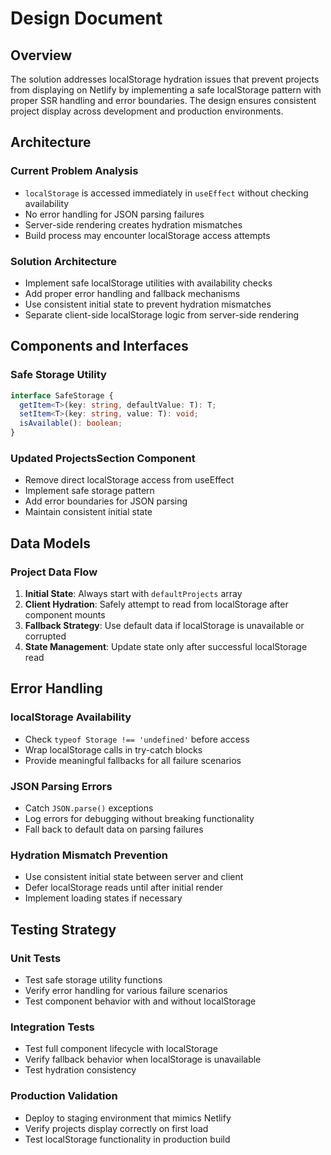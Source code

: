 # Design Document

## Overview

The solution addresses localStorage hydration issues that prevent projects from displaying on Netlify by implementing a safe localStorage pattern with proper SSR handling and error boundaries. The design ensures consistent project display across development and production environments.

## Architecture

### Current Problem Analysis
- `localStorage` is accessed immediately in `useEffect` without checking availability
- No error handling for JSON parsing failures
- Server-side rendering creates hydration mismatches
- Build process may encounter localStorage access attempts

### Solution Architecture
- Implement safe localStorage utilities with availability checks
- Add proper error handling and fallback mechanisms
- Use consistent initial state to prevent hydration mismatches
- Separate client-side localStorage logic from server-side rendering

## Components and Interfaces

### Safe Storage Utility
```typescript
interface SafeStorage {
  getItem<T>(key: string, defaultValue: T): T;
  setItem<T>(key: string, value: T): void;
  isAvailable(): boolean;
}
```

### Updated ProjectsSection Component
- Remove direct localStorage access from useEffect
- Implement safe storage pattern
- Add error boundaries for JSON parsing
- Maintain consistent initial state

## Data Models

### Project Data Flow
1. **Initial State**: Always start with `defaultProjects` array
2. **Client Hydration**: Safely attempt to read from localStorage after component mounts
3. **Fallback Strategy**: Use default data if localStorage is unavailable or corrupted
4. **State Management**: Update state only after successful localStorage read

## Error Handling

### localStorage Availability
- Check `typeof Storage !== 'undefined'` before access
- Wrap localStorage calls in try-catch blocks
- Provide meaningful fallbacks for all failure scenarios

### JSON Parsing Errors
- Catch `JSON.parse()` exceptions
- Log errors for debugging without breaking functionality
- Fall back to default data on parsing failures

### Hydration Mismatch Prevention
- Use consistent initial state between server and client
- Defer localStorage reads until after initial render
- Implement loading states if necessary

## Testing Strategy

### Unit Tests
- Test safe storage utility functions
- Verify error handling for various failure scenarios
- Test component behavior with and without localStorage

### Integration Tests
- Test full component lifecycle with localStorage
- Verify fallback behavior when localStorage is unavailable
- Test hydration consistency

### Production Validation
- Deploy to staging environment that mimics Netlify
- Verify projects display correctly on first load
- Test localStorage functionality in production build